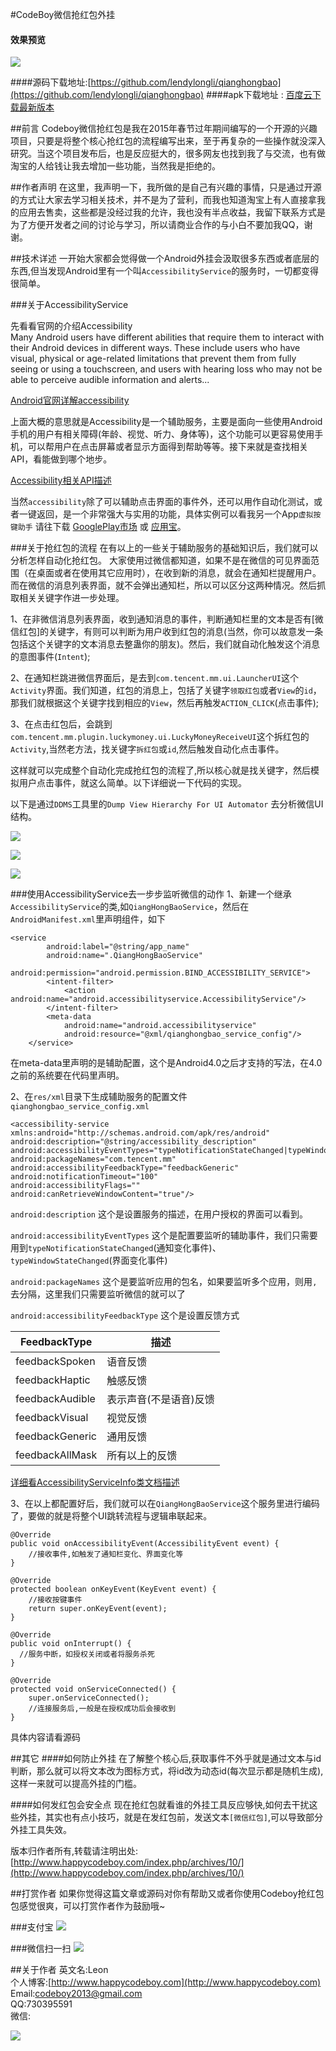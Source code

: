 #CodeBoy微信抢红包外挂

#### 效果预览
![](show_min.gif)

####源码下载地址:[https://github.com/lendylongli/qianghongbao](https://github.com/lendylongli/qianghongbao)
####apk下载地址 : [百度云下载最新版本](http://t.cn/RbrdRHe)

##前言
Codeboy微信抢红包是我在2015年春节过年期间编写的一个开源的兴趣项目，只要是将整个核心抢红包的流程编写出来，至于再复杂的一些操作就没深入研究。当这个项目发布后，也是反应挺大的，很多网友也找到我了与交流，也有做淘宝的人给钱让我去增加一些功能，当然我是拒绝的。

##作者声明
在这里，我声明一下，我所做的是自己有兴趣的事情，只是通过开源的方式让大家去学习相关技术，并不是为了营利，而我也知道淘宝上有人直接拿我的应用去售卖，这些都是没经过我的允许，我也没有半点收益，我留下联系方式是为了方便开发者之间的讨论与学习，所以请商业合作的与小白不要加我QQ，谢谢。

##技术详述
一开始大家都会觉得做一个Android外挂会汲取很多东西或者底层的东西,但当发现Android里有一个叫`AccessibilityService`的服务时，一切都变得很简单。

###关于AccessibilityService

先看看官网的介绍Accessibility  
Many Android users have different abilities that require them to interact with their Android devices in different ways. These include users who have visual, physical or age-related limitations that prevent them from fully seeing or using a touchscreen, and users with hearing loss who may not be able to perceive audible information and alerts...

[Android官网详解accessibility](http://developer.android.com/guide/topics/ui/accessibility/index.html)

上面大概的意思就是Accessibility是一个辅助服务，主要是面向一些使用Android手机的用户有相关障碍(年龄、视觉、听力、身体等)，这个功能可以更容易使用手机，可以帮用户在点击屏幕或者显示方面得到帮助等等。接下来就是查找相关API，看能做到哪个地步。

[Accessibility相关API描述](http://developer.android.com/guide/topics/ui/accessibility/apps.html)

当然`accessibility`除了可以辅助点击界面的事件外，还可以用作自动化测试，或者一键返回，是一个非常强大与实用的功能，具体实例可以看我另一个App`虚拟按键助手` 请往下载 [GooglePlay市场](https://play.google.com/store/apps/details?id=com.leon.assistivetouch.main) 或 [应用宝](http://android.myapp.com/myapp/detail.htm?apkName=com.leon.assistivetouch.main)。

###关于抢红包的流程
在有以上的一些关于辅助服务的基础知识后，我们就可以分析怎样自动化抢红包。
大家使用过微信都知道，如果不是在微信的可见界面范围（在桌面或者在使用其它应用时），在收到新的消息，就会在通知栏提醒用户。而在微信的消息列表界面，就不会弹出通知栏，所以可以区分这两种情况。然后抓取相关关键字作进一步处理。

1、在非微信消息列表界面，收到通知消息的事件，判断通知栏里的文本是否有[微信红包]的关键字，有则可以判断为用户收到红包的消息(当然，你可以故意发一条包括这个关键字的文本消息去整蛊你的朋友)。然后，我们就自动化触发这个消息的意图事件(`Intent`);

2、在通知栏跳进微信界面后，是去到`com.tencent.mm.ui.LauncherUI`这个`Activity`界面。我们知道，红包的消息上，包括了关键字`领取红包`或者`View`的`id`，那我们就根据这个关键字找到相应的`View`，然后再触发`ACTION_CLICK`(点击事件);

3、在点击红包后，会跳到`com.tencent.mm.plugin.luckymoney.ui.LuckyMoneyReceiveUI`这个拆红包的`Activity`,当然老方法，找关键字`拆红包`或`id`,然后触发自动化点击事件。

这样就可以完成整个自动化完成抢红包的流程了,所以核心就是找关键字，然后模拟用户点击事件，就这么简单。以下详细说一下代码的实现。

以下是通过`DDMS`工具里的`Dump View Hierarchy For UI Automator` 去分析微信UI结构。

![](qianghongbao_1.jpg)

![](qianghongbao_2.jpg)

![](qianghongbao_3.jpg)

###使用AccessibilityService去一步步监听微信的动作
1、新建一个继承`AccessibilityService`的类,如`QiangHongBaoService`，然后在`AndroidManifest.xml`里声明组件，如下

    <service
            android:label="@string/app_name"
            android:name=".QiangHongBaoService"
            android:permission="android.permission.BIND_ACCESSIBILITY_SERVICE">
            <intent-filter>
                <action android:name="android.accessibilityservice.AccessibilityService"/>
            </intent-filter>
            <meta-data
                android:name="android.accessibilityservice"
                android:resource="@xml/qianghongbao_service_config"/>
        </service>

在meta-data里声明的是辅助配置，这个是Android4.0之后才支持的写法，在4.0之前的系统要在代码里声明。

2、在`res/xml`目录下生成辅助服务的配置文件`qianghongbao_service_config.xml`

    <accessibility-service
    xmlns:android="http://schemas.android.com/apk/res/android"
    android:description="@string/accessibility_description"
    android:accessibilityEventTypes="typeNotificationStateChanged|typeWindowStateChanged"
    android:packageNames="com.tencent.mm"
    android:accessibilityFeedbackType="feedbackGeneric"
    android:notificationTimeout="100"
    android:accessibilityFlags=""
    android:canRetrieveWindowContent="true"/>

`android:description` 这个是设置服务的描述，在用户授权的界面可以看到。

`android:accessibilityEventTypes` 这个是配置要监听的辅助事件，我们只需要用到`typeNotificationStateChanged`(通知变化事件)、`typeWindowStateChanged`(界面变化事件)

`android:packageNames` 这个是要监听应用的包名，如果要监听多个应用，则用`,`去分隔，这里我们只需要监听微信的就可以了

`android:accessibilityFeedbackType` 这个是设置反馈方式

FeedbackType | 描述 
------------ | ------------- 
feedbackSpoken | 语音反馈 
feedbackHaptic | 触感反馈
feedbackAudible | 表示声音(不是语音)反馈
feedbackVisual | 视觉反馈
feedbackGeneric | 通用反馈
feedbackAllMask | 所有以上的反馈

[详细看AccessibilityServiceInfo类文档描述](http://developer.android.com/reference/android/accessibilityservice/AccessibilityServiceInfo.html)

3、在以上都配置好后，我们就可以在`QiangHongBaoService`这个服务里进行编码了，要做的就是将整个UI跳转流程与逻辑串联起来。

    @Override
    public void onAccessibilityEvent(AccessibilityEvent event) {
		//接收事件,如触发了通知栏变化、界面变化等	
    }
    
    @Override
    protected boolean onKeyEvent(KeyEvent event) {
        //接收按键事件
        return super.onKeyEvent(event);
    }

    @Override
    public void onInterrupt() {
	  //服务中断，如授权关闭或者将服务杀死
    }

    @Override
    protected void onServiceConnected() {
        super.onServiceConnected();
        //连接服务后,一般是在授权成功后会接收到
    }

具体内容请看源码

##其它
####如何防止外挂
在了解整个核心后,获取事件不外乎就是通过文本与id判断，那么就可以将文本改为图标方式，将id改为动态id(每次显示都是随机生成),这样一来就可以提高外挂的门槛。

####如何发红包会安全点
现在抢红包就看谁的外挂工具反应够快,如何去干扰这些外挂，其实也有点小技巧，就是在发红包前，发送文本`[微信红包]`,可以导致部分外挂工具失效。

版本归作者所有,转载请注明出处:[http://www.happycodeboy.com/index.php/archives/10/](http://www.happycodeboy.com/index.php/archives/10/)

##打赏作者
如果你觉得这篇文章或源码对你有帮助又或者你使用Codeboy抢红包包感觉很爽，可以打赏作者作为鼓励哦~

###支付宝
![](alipay.png)

###微信扫一扫
![](wechatpay.jpg)

##关于作者
英文名:Leon<br>
个人博客:[http://www.happycodeboy.com](http://www.happycodeboy.com)<br>
Email:codeboy2013@gmail.com<br>
QQ:730395591<br>
微信:

![](wechat.jpg)